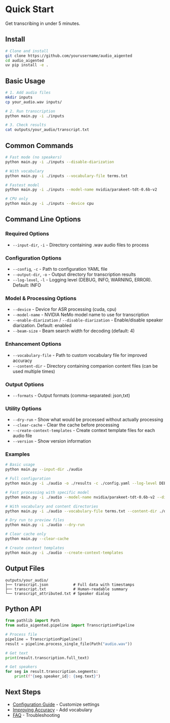 # Quick Start

Get transcribing in under 5 minutes.

## Install

```bash
# Clone and install
git clone https://github.com/yourusername/audio_aigented
cd audio_aigented
uv pip install -e .
```

## Basic Usage

```bash
# 1. Add audio files
mkdir inputs
cp your_audio.wav inputs/

# 2. Run transcription
python main.py -i ./inputs

# 3. Check results
cat outputs/your_audio/transcript.txt
```

## Common Commands

```bash
# Fast mode (no speakers)
python main.py -i ./inputs --disable-diarization

# With vocabulary
python main.py -i ./inputs --vocabulary-file terms.txt

# Fastest model
python main.py -i ./inputs --model-name nvidia/parakeet-tdt-0.6b-v2

# CPU only
python main.py -i ./inputs --device cpu
```

## Command Line Options

### Required Options
- `--input-dir`, `-i` - Directory containing .wav audio files to process

### Configuration Options
- `--config`, `-c` - Path to configuration YAML file
- `--output-dir`, `-o` - Output directory for transcription results
- `--log-level`, `-l` - Logging level (DEBUG, INFO, WARNING, ERROR). Default: INFO

### Model & Processing Options
- `--device` - Device for ASR processing (cuda, cpu)
- `--model-name` - NVIDIA NeMo model name to use for transcription
- `--enable-diarization` / `--disable-diarization` - Enable/disable speaker diarization. Default: enabled
- `--beam-size` - Beam search width for decoding (default: 4)

### Enhancement Options
- `--vocabulary-file` - Path to custom vocabulary file for improved accuracy
- `--content-dir` - Directory containing companion content files (can be used multiple times)

### Output Options
- `--formats` - Output formats (comma-separated: json,txt)

### Utility Options
- `--dry-run` - Show what would be processed without actually processing
- `--clear-cache` - Clear the cache before processing
- `--create-context-templates` - Create context template files for each audio file
- `--version` - Show version information

### Examples

```bash
# Basic usage
python main.py --input-dir ./audio

# Full configuration
python main.py -i ./audio -o ./results -c ./config.yaml --log-level DEBUG

# Fast processing with specific model
python main.py -i ./audio --model-name nvidia/parakeet-tdt-0.6b-v2 --disable-diarization

# With vocabulary and content directories
python main.py -i ./audio --vocabulary-file terms.txt --content-dir ./docs --content-dir ./notes

# Dry run to preview files
python main.py -i ./audio --dry-run

# Clear cache only
python main.py --clear-cache

# Create context templates
python main.py -i ./audio --create-context-templates
```

## Output Files

```
outputs/your_audio/
├── transcript.json           # Full data with timestamps
├── transcript.txt            # Human-readable summary  
└── transcript_attributed.txt # Speaker dialog
```

## Python API

```python
from pathlib import Path
from audio_aigented.pipeline import TranscriptionPipeline

# Process file
pipeline = TranscriptionPipeline()
result = pipeline.process_single_file(Path("audio.wav"))

# Get text
print(result.transcription.full_text)

# Get speakers
for seg in result.transcription.segments:
    print(f"{seg.speaker_id}: {seg.text}")
```

## Next Steps

- [Configuration Guide](configuration.md) - Customize settings
- [Improving Accuracy](../guide/improving-accuracy.md) - Add vocabulary
- [FAQ](../faq.md) - Troubleshooting
